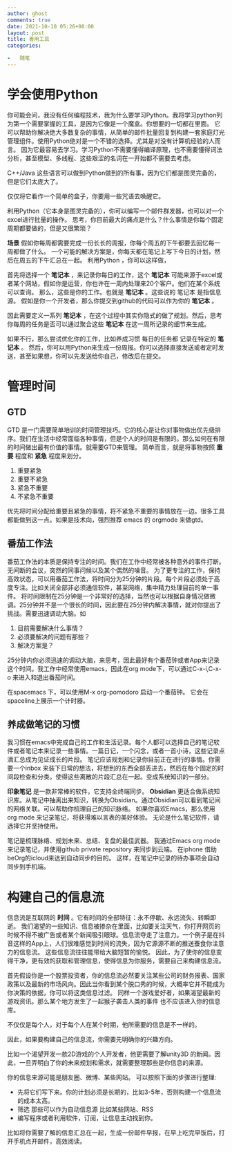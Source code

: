 ```yaml
---
author: ghost
comments: true
date: 2021-10-10 05:26+00:00
layout: post
title: 善用工具
categories:

-   随笔
---
```




# 学会使用Python

你可能会问，我没有任何编程技术，我为什么要学习Python。我将学习python列为第一个需要掌握的工具，是因为它像是一个魔盒。你想要的一切都在里面。
它可以帮助你解决绝大多数复杂的事情，从简单的邮件批量回复到构建一套家庭灯光管理组件。使用Python绝对是一个不错的选择。尤其是对没有计算机经验的人而言。
因为它最容易去学习。学习Python不需要懂得编译原理，也不需要懂得词法分析，甚至模型、多线程、这些艰涩的名词在一开始都不需要去考虑。

C++/Java 这些语言可以做到Python做到的所有事，因为它们都是图灵完备的，但是它们太庞大了。

仅仅将它看作一个简单的盒子，你要用一些咒语去唤醒它。

利用Python（它本身是图灵完备的），你可以编写一个邮件群发器，也可以对一个excel进行批量的操作。
思考，你目前最大的痛点是什么？什么事情是你每个固定周期都要做的，但是又很繁琐？

**场景**
假如你每周都需要完成一份长长的周报，你每个周五的下午都要去回忆每一周都做了什么。 一个可能的解决方案是，你每天都在笔记上写下今日的计划，然后在周五的下午汇总在一起。
利用Python ，你可以这样做，

首先将选择一个 **笔记本** ，来记录你每日的工作，这个 **笔记本** 可能来源于excel或者某个网站，假如你是运营，你也许在一周内处理来20个客户。他们在某个系统可以查询。
那么，这些是你的工作。也就是 **笔记本** 。这些说的 笔记本 是指信息源。 假如是你一个开发者，那么你提交到github的代码可以作为你的 **笔记本** 。

因此需要定义一系列 **笔记本** ，在这个过程中其实你隐式的做了规划。然后，思考你每周的任务是否可以通过聚合这些 **笔记本** 在这一周所记录的细节来生成。

如果不行，那么尝试优化你的工作，比如养成习惯 每日的任务都 记录在特定的 **笔记本** 。 然后，你可以用Python来生成一份周报。你可以选择直接发送或者定时发送，甚至如果想，你可以先发送给你自己，修改后在提交。


# 管理时间


## GTD

GTD 是一门需要简单培训的时间管理技巧。它的核心是让你对事物做出优先级排序。我们在生活中经常面临各种事情，但是个人的时间是有限的。那么如何在有限的时间做出最有价值的事情。就需要GTD来管理。
简单而言，就是将事物按照 **重要** 程度和 **紧急** 程度来划分。

1.  重要紧急
2.  重要不紧急
3.  紧急不重要
4.  不紧急不重要

优先将时间分配给重要且紧急的事情，将不紧急不重要的事情放在一边。很多工具都能做到这一点。如果是技术向，强烈推荐 emacs 的 orgmode 来做gtd。 


## 番茄工作法

番茄工作法的本质是保持专注的时间。我们在工作中经常被各种意外的事件打断。无间断的会议，突然的同事问候以及某个偶然的噪音。
为了更专注的工作，保持高效状态，可以用番茄工作法，将时间分为25分钟的片段。每个片段必须处于高度专注。比如关闭全部非必须通信软件，甚至网络，集中精力处理目前的单一事件。
将时间限制在25分钟是一个非常好的选择，当然也可以根据自身情况做微调。25分钟并不是一个很长的时间，因此要在25分钟内解决事情，就对你提出了挑战。需要迅速调动大脑。如

1.  目前需要解决什么事情？
2.  必须要解决的问题有那些？
3.  解决方案是？

25分钟内你必须迅速的调动大脑，来思考，因此最好有个番茄钟或者App来记录这个时间。我工作中经常使用emacs，因此在org mode下，可以通过C-x-i,C-x-o 来进入和退出番茄时间。

在spacemacs 下，可以使用M-x org-pomodoro 启动一个番茄钟。 它会在spaceline上展示一个计时器。


## 养成做笔记的习惯

我习惯在emacs中完成自己的工作和生活记录。每个人都可以选择自己的笔记软件或者笔记本来记录一些事情。一篇日记，一个闪念，或者一首小诗，这些记录点滴汇总成为见证成长的片段。
笔记应该规划和记录你目前正在进行的事情。你需要一个inbox 来装下日常的想法，将想到的东西全部丢进去，然后在每个固定的时间段检查和分类。使得这些离散的片段汇总在一起。变成系统知识的一部分。

**印象笔记** 是一款非常棒的软件，它支持全终端同步。
**Obsidian** 更适合做系统知识库。从笔记中抽离出来知识，转换为Obsidian。通过Obsidian可以看到笔记间的网络关联。可以帮助你梳理自己的知识脉络。
如果你喜欢Emacs，那么使用 org mode 来记录笔记，将获得难以言表的美好体验。
无论是什么笔记软件，请选择它并坚持使用。

笔记是梳理脉络、规划未来、总结、复盘的最佳武器。 我通过Emacs org mode来记录笔记，并使用github private repository 来同步到云端。 在iphone 借助beOrg的icloud来达到自动同步的目的。
这样，在笔记中记录的待办事项会自动同步到手机端。


# 构建自己的信息流

信息流是互联网的 **时间** 。它有时间的全部特征：永不停歇、永远流失、转瞬即逝。
我们渴望的一些知识、信息被掺杂在里面，比如要关注天气，你打开网页的时候不得不被广告或者某个新闻吸引眼球。信息流夺走了注意力。一个例子是在抖音这样的App上，人们很难感觉到时间的流失，因为它源源不断的推送蚕食你注意力的信息流。
这些信息流往往能带给大脑短暂的愉悦。
因此，为了使你的信息变得干净，更有效的获取和管理信息，使得信息为你服务，需要自己来构建信息流。

首先假设你是一个股票投资者，你的信息流必然要关注某些公司的财务报表、国家政策以及最新的市场风向。因此当你看到某个脱口秀的时候，大概率它并不能成为你决策的依据，你可以将这类信息过滤。
同样一个游戏爱好者，如果渴望最新的游戏资讯。那么某个地方发生了一起猴子袭击人类的事件 也不应该进入你的信息库。

不仅仅是每个人，对于每个人在某个时期，他所需要的信息是不一样的。

因此，如果要构建自己的信息流，你需要先明确你的兴趣方向。

比如一个渴望开发一款2D游戏的个人开发者，他更需要了解unity3D 的新闻。因此，一旦弄明白了你的未来规划和需求，就需要整理那些是你信息的来源。

你的信息来源可能是朋友圈、微博、某些网站。
可以按照下面的步骤进行整理:

-   先将它们写下来。你的计划必须是长期的，比如3-5年，否则构建一个信息流的成本太高。
-   筛选 那些可以作为自动信息源 比如某些网站、RSS
-   编写程序或者利用软件，订阅，让信息主动找到你。

比如将你需要了解的信息汇总在一起，生成一份邮件早报，在早上吃完早饭后，打开手机点开邮件，高效阅读。

